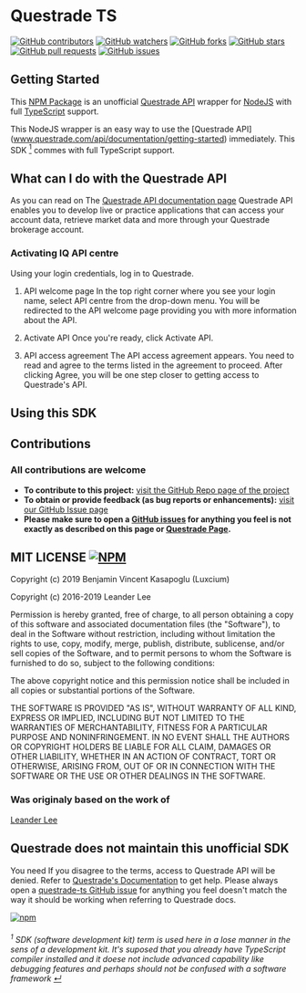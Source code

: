 # Questrade TS
<!--
[![Coverage Status](https://coveralls.io/repos/github/Luxcium/questrade-ts/badge.svg?branch=master&x=0)](https://coveralls.io/github/Luxcium/questrade-ts?branch=master) [![Travis (.com) Build Status](https://img.shields.io/travis/com/luxcium/questrade-ts/master?label=Build&logo=travis&logoColor=white)](https://travis-ci.com/Luxcium/questrade-ts) [![Build Status](https://dev.azure.com/luxcium/Questrade-ts/_apis/build/status/Luxcium.questrade-ts?branchName=master)](https://dev.azure.com/luxcium/Questrade-ts/_build/latest?definitionId=1&branchName=master) [![Known Vulnerabilities](https://snyk.io/test/github/luxcium/questrade-ts/badge.svg)](https://snyk.io/test/github/luxcium/questrade-ts) [![Codacy Badge](https://api.codacy.com/project/badge/Grade/8af26b0bfa624c66b266cd83d4eb52b4)](https://www.codacy.com/manual/Luxcium/questrade-ts?utm_source=github.com&amp;utm_medium=referral&amp;utm_content=Luxcium/questrade-ts&amp;utm_campaign=Badge_Grade) [![CII Best Practices Summary](https://img.shields.io/cii/summary/3222?label=Best%20Practices)](https://bestpractices.coreinfrastructure.org/en/projects/3222)
-->

[![GitHub contributors](https://img.shields.io/github/contributors-anon/luxcium/questrade-ts.svg?style=social)](https://github.com/luxcium/questrade-ts/graphs/contributors)
[![GitHub watchers](https://img.shields.io/github/watchers/luxcium/questrade-ts.svg?style=social)](https://github.com/luxcium/questrade-ts/watchers)
[![GitHub forks](https://img.shields.io/github/forks/luxcium/questrade-ts.svg?style=social)](https://github.com/luxcium/questrade-ts/network/members)
[![GitHub stars](https://img.shields.io/github/stars/luxcium/questrade-ts.svg?style=social)](https://github.com/luxcium/questrade-ts/stargazers)
[![GitHub pull requests](https://img.shields.io/github/issues-pr/luxcium/questrade-ts.svg?style=social)](https://github.com/luxcium/questrade-ts/pulls)
[![GitHub issues](https://img.shields.io/github/issues/luxcium/questrade-ts.svg?style=social)](https://github.com/luxcium/questrade-ts/issues)

## Getting Started

This [NPM Package](https://www.npmjs.com/package/questrade-ts) is an unofficial [Questrade API](https://www.questrade.com/api/documentation/getting-started) wrapper for [NodeJS](https://nodejs.org/en/docs/) with full [TypeScript](https://www.typescriptlang.org/docs/home.html) support.

This NodeJS wrapper is an easy way to use the [Questrade API]
(www.questrade.com/api/documentation/getting-started) immediately. This SDK <a name="sdk-foot-back">[<sup>1</sup>](#sdk-foot)</a> commes with full TypeScript support.

## What can I do with the Questrade API

As you can read on The [Questrade API documentation page](www.questrade.com/api/documentation/getting-started) Questrade API enables you to develop live or practice applications that can access your account data, retrieve market data and more through your Questrade brokerage account.

### Activating IQ API centre
Using your login credentials, log in to Questrade.

  1. API welcome page
  In the top right corner where you see your login name, select API centre from the drop-down menu. You will be redirected to the API welcome page providing you with more information about the API.

  1. Activate API
  Once you're ready, click Activate API.

  1. API access agreement
  The API access agreement appears. You need to read and agree to the terms listed in the agreement to proceed. After clicking Agree, you will be one step closer to getting access to Questrade's API.

  ## Using this SDK

<!--

Simply start by installing this questrade-ts library:

This Package conforms to [Semantic Versioning Specification (SemVer)](https://semver.org/#semantic-versioning-200)

```bash
npm i questrade-ts@latest
```

or

```bash
yarn add questrade-ts@latest
```

You will need to get an [API key](https://login.questrade.com/APIAccess/userapps.aspx).

After that, it is really simple to use:

### TL;DR

```TypeScript

  /* 'require' call may be converted to an import. */
  // import { redeemToken } from 'questrade-ts'
  const { redeemToken } = require('questrade-ts');

  /* You will need to create your own API key: */
  /* https://login.questrade.com/APIAccess/UserApps.aspx */
  const yourRefreshToken = 'RocgqWp_USE_YOUR_OWN_TOKEN_M3BCd0';

  /* inside of an async function or async IIFE */
  (async () => {
    const log = console.log

    const { qtApi, credentials } = await redeemToken(yourRefreshToken);

    /* Validate the server time as your hello world for this package */
    const serverTime = qtApi.serverTime
    log(serverTime)

    /* inside an async function use await qt.get.<... some properties or methods> */
    const myBalances = await qtApi.myBalances();
    const balances = await qtApi.account.getBalances();

    log(myBalances);
    log(balances);

    log(credentials);

    /* you can use a try/catch block to manage error instead: */
  })().catch(error=>console.error(error.message));
```

### Structure

```TypeScript

  const qtApi: IQuestradeApi = {
    currentAccount,
    myBalances,
    serverTime,
    account: {
      getActivities,
      getAllAccounts,
      getAllOrders,
      getBalances,
      getExecutions,
      getOrders,
      getOrdersByIds,
      getPositions,
    },
    market: {
      getAllMarkets,
      gtCandlesByStockId,
    },
    getQuotes: {
      byStockIds,
      byStrategies,
    },
    getOptionsQuotes: {
      byOptionsIds,
      fromFilter,
    },
    getOptionChains: {
      byStockId,
    },
    getSymbols: {
      byStockIds,
    },
    search: {
      stock,
      allStocks,
      countResults,
    },
  };
```

### IQuestradeApi describe in TypeScript terms what the `questrade-ts` api look like

```TypeScript
  interface IQuestradeApi {
    currentAccount: string;
    myBalances: QtApiMyBalances;
    serverTime: Date | 'ERROR';
    account: QtApiAccount;
    market: QtApiMarket;
    getQuotes: QtApiQuotes;
    getOptionsQuotes: QtApiOptionsQuotes;
    getSymbols: QtApiSymbols;
    getOptionChains: QtApiOptionChains;
    search: QtApiSearch;
  }
```

### Methods signatures and parameters

```TypeScript
  getActivities(startTime: string) =>
    (endTime: string) => Promise<IAccountActivity[]>;

  getAllAccounts() => Promise<IAccount[]>;

  getBalances() => Promise<IBalances>;

  getExecutions(startTime: string) => (endTime: string) => Promise<IExecution[]>;

  /* type DateRange<R> = (startTime: string) => (endTime: string) => R */
  getOrders(stateFilter?: string | undefined) => DateRange<Promise<IOrder[]>>;

  getOrdersByIds(orderId: number[]) => Promise<IOrder[]>;

  getPositions() => Promise<IPosition[]>;

  getServerTime() => Promise<Date>;

  getAllMarkets() => Promise<IMarket[]>;

  /* type DateRange<R> = (startTime: string) => (endTime: string) => R */
  getCandlesByStockId(symbolID: number) =>
    (interval?: string | undefined) => DateRange<Promise<ICandle[]>>;

  byStockIds(ids: number[]) => Promise<IQuote[]>;

  byStrategies(strategyVariantRequestData: StrategyVariantRequest) =>
    Promise<IStrategiesQuotes>;

  fromFilter(filters: OptionsFilters) => Promise<IOptionsQuotes>;

  byOptionsIds(optionIds: number[]) => Promise<IOptionsQuotes>;

  byStockIds(stockIds: number[]) => Promise<ISymbol[]>;

  byStockId(stockId: number) => Promise<IOptionChain[]>;

  stock(prefix: string, offset?: number | undefined) =>
    Promise<ISymbolSearchResult>;

  allStocks(prefix: string, offset?: number | undefined) =>
    Promise<ISymbolSearchResult[]>;

  countResults(prefix: string) => Promise<number>;
```

### The `qtApi.myBalances()` property

Calling the property `qtApi.myBalances()` can give more user friendly "dot notation" acces to your balances than using the method `qtApi.account.getBalances()`

```TypeScript

 /* qtApi.myBalances() property is of type QtApiMyBalances = () => Promise<IMyBalances> */
 interface IMyBalances {
   perCurrency: {
     CAD: {
       startOfDay: IBalance;
       current: IBalance;
     };
     USD: {
       startOfDay: IBalance;
       current: IBalance;
     };
   };
   combined: {
     CAD: {
       startOfDay: IBalance;
       current: IBalance;
     };
     USD: {
       startOfDay: IBalance;
       current: IBalance;
     };
   };
   current: {
     perCurrency: {
       CAD: IBalance;
       USD: IBalance;
     };
     combined: {
       CAD: IBalance;
       USD: IBalance;
     };
   };
   startOfDay: {
     combined: {
       CAD: IBalance;
       USD: IBalance;
     };
     perCurrency: {
       CAD: IBalance;
       USD: IBalance;
     };
   };
   CAD: {
     perCurrency: {
       startOfDay: IBalance;
       current: IBalance;
     };
     combined: {
       startOfDay: IBalance;
       current: IBalance;
     };
   };
   USD: {
     combined: {
       startOfDay: IBalance;
       current: IBalance;
     };
     perCurrency: {
       startOfDay: IBalance;
       current: IBalance;
     };
   };
 }
```

## Features

- No `any` TypeScript Keyword
- Token management
- Easy to use API calls
- Auto-select primary account

### Security and Token management

Questrade's security token system requires that you save the latest refresh token that it vends you. After you create one in the user apps page, our library needs to save a key somewhere onto disk. By default, this wrapper create a folder for these keys in `./keys` at your working directory,but you can change the directory location or load from a text file (with the key as its contents).

### Switching Accounts

By default, when you instantiate the `qtApi`  it will try to find and select the primary account (by fetching a list of all the accounts). If you want to change the account, simply do:

```typescript
  /* Switch to account 12345678 -- All future calls will use this 8 digits account. */
  qtApi.currentAccount = '12345678';

  /* Must be one of the valid account number for the */
  /* user on behalf of which the API client is authorized */
```

### No-any

This project count that forbiden keyword only twice, once in this title above, the other one is part of the tslint rule name forbiding the keword in the project.

![Forbiden Keyword](https://raw.githubusercontent.com/Luxcium/questrade-ts/master/images/forbiden-keyword.png)

### Always use semicolons when using this package or using this code in other projects

>Why? ([airbnb/javascript](https://github.com/airbnb/javascript#semicolons)):
>When JavaScript encounters a line break without a semicolon, it uses a set of rules called [Automatic Semicolon Insertion](https://tc39.es/ecma262/#sec-automatic-semicolon-insertion) to determine whether or not it should regard that line break as the end of a statement, and (as the name implies) place a semicolon into your code before the line break if it thinks so. ASI contains a few eccentric behaviors, though, and your code will break if JavaScript misinterprets your line break. These rules will become more complicated as new features become a part of JavaScript. Explicitly terminating your statements and configuring your linter to catch missing semicolons will help prevent you from encountering issues.
-->

## Contributions

### All contributions are welcome

- **To contribute to this project:** [visit the GitHub Repo page of the project](https://github.com/Luxcium/questrade-ts)
- **To obtain or provide feedback (as bug reports or enhancements):** [visit our GitHub Issue page](https://github.com/Luxcium/questrade-ts/issues)
- **Please make sure to open a [GitHub issues](https://github.com/luxcium/questrade-ts/issues) for anything you feel is not exactly as described on this page or [Questrade Page](https://www.questrade.com/api/documentation/getting-started).**

## MIT LICENSE [![NPM](https://img.shields.io/npm/l/questrade-ts.svg)](https://raw.githubusercontent.com/Luxcium/questrade-ts/master/LICENSE)

Copyright (c) 2019 Benjamin Vincent Kasapoglu (Luxcium)

Copyright (c) 2016-2019 Leander Lee

Permission is hereby granted, free of charge, to all person obtaining a copy of this software and associated documentation files (the "Software"), to deal in the Software without restriction, including without limitation the rights to use, copy, modify, merge, publish, distribute, sublicense, and/or sell copies of the Software, and to permit persons to whom the Software is furnished to do so, subject to the following conditions:

The above copyright notice and this permission notice shall be included in all copies or substantial portions of the Software.

THE SOFTWARE IS PROVIDED "AS IS", WITHOUT WARRANTY OF ALL KIND, EXPRESS OR IMPLIED, INCLUDING BUT NOT LIMITED TO THE WARRANTIES OF MERCHANTABILITY, FITNESS FOR A PARTICULAR PURPOSE AND NONINFRINGEMENT. IN NO EVENT SHALL THE AUTHORS OR COPYRIGHT HOLDERS BE LIABLE FOR ALL CLAIM, DAMAGES OR OTHER LIABILITY, WHETHER IN AN ACTION OF CONTRACT, TORT OR OTHERWISE, ARISING FROM, OUT OF OR IN CONNECTION WITH THE SOFTWARE OR THE USE OR OTHER DEALINGS IN THE SOFTWARE.

### Was originaly based on the work of

[Leander Lee](https://github.com/leanderlee/questrade)

## Questrade does not maintain this unofficial SDK

You need If you disagree to the terms, access to Questrade API will be denied.
Refer to [Questrade's Documentation](https://www.questrade.com/api/documentation/) to get help. Please always open a [questrade-ts GitHub issue](https://github.com/luxcium/questrade-ts/issues) for anything you feel doesn't match the way it should be working when referring to Questrade docs.

 [![npm](https://img.shields.io/npm/dt/questrade-ts.svg)](https://www.npmjs.com/package/questrade-ts)

###### <a name="sdk-foot"><sup>1</sup></a> SDK (software development kit) term is used here in a lose manner in the sens of a development kit. It's suposed that you already have TypeScript compiler installed and it doese not include advanced capability like debugging features and perhaps should not be confused with *a software framework*  [&crarr;](#Getting-Started)
